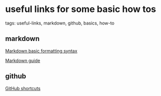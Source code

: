 # useful links for some basic how tos

tags: useful-links, markdown, github, basics, how-to

## markdown

[Markdown basic formatting syntax](https://docs.github.com/en/get-started/writing-on-github/getting-started-with-writing-and-formatting-on-github/basic-writing-and-formatting-syntax)

[Markdown guide](https://www.markdownguide.org/basic-syntax/)

## github

[GitHub shortcuts](https://docs.github.com/en/get-started/accessibility/keyboard-shortcuts)

